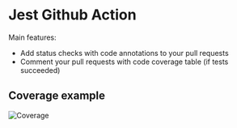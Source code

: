 # Jest Github Action

Main features:

- Add status checks with code annotations to your pull requests
- Comment your pull requests with code coverage table (if tests succeeded)

## Coverage example

![Coverage](https://i.imgur.com/Ilu4gBe.png)
